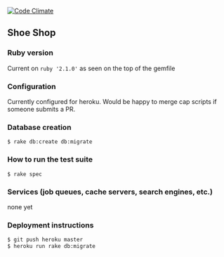 [![Code Climate](https://codeclimate.com/github/blairanderson/shoe-shop.png)](https://codeclimate.com/github/blairanderson/shoe-shop)

## Shoe Shop

### Ruby version
Current on `ruby '2.1.0'` as seen on the top of the gemfile

### Configuration
Currently configured for heroku. Would be happy to merge cap scripts if someone submits a PR.

### Database creation
`$ rake db:create db:migrate`

### How to run the test suite
`$ rake spec`

### Services (job queues, cache servers, search engines, etc.)
none yet

### Deployment instructions
```bash
$ git push heroku master
$ heroku run rake db:migrate
```
